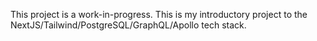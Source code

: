 This project is a work-in-progress. This is my introductory project to 
the NextJS/Tailwind/PostgreSQL/GraphQL/Apollo tech stack.
